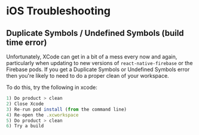 # iOS Troubleshooting

## Duplicate Symbols / Undefined Symbols (build time error)

Unfortunately, XCode can get in a bit of a mess every now and again, particularly when updating to new versions of `react-native-firebase` or the Firebase pods.  If you get a Duplicate Symbols or Undefined Symbols error then you're likely to need to do a proper clean of your workspace.

To do this, try the following in xcode:

```javascript
1) Do product > clean
2) Close Xcode
3) Re-run pod install (from the command line)
4) Re-open the .xcworkspace
5) Do product > clean
6) Try a build
```
